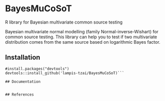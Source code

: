 # BayesMuCoSoT
R library for Bayesian multivariate common source testing

Bayesian multivariate normal modelling (family Normal-inverse-Wishart) for common source testing. This library can help you to test if two multivariate distribution comes from the same source based on logarithmic Bayes factor. 

## Installation

```
#install.packages("devtools")
devtools::install_github('lampis-tzai/BayesMuCoSoT)```

## Documentation


## References
